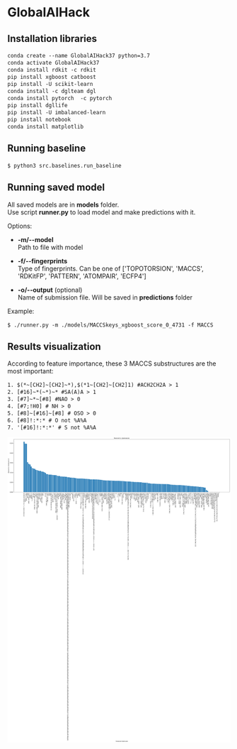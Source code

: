 # GlobalAIHack

## Installation libraries

```
conda create --name GlobalAIHack37 python=3.7
conda activate GlobalAIHack37
conda install rdkit -c rdkit
pip install xgboost catboost
pip install -U scikit-learn
conda install -c dglteam dgl
conda install pytorch  -c pytorch
pip install dgllife
pip install -U imbalanced-learn
pip install notebook
conda install matplotlib
```

## Running baseline

```(bash)
$ python3 src.baselines.run_baseline
```

## Running saved model

All saved models are in **models** folder.\
Use script **runner.py** to load model and make predictions with it.

Options:
- **-m/--model**\
Path to file with model

- **-f/--fingerprints**\
Type of fingerprints. Can be one of ['TOPOTORSION', 'MACCS', 'RDKitFP', 'PATTERN', 'ATOMPAIR', 'ECFP4']

- **-o/--output** (optional)\
Name of submission file. Will be saved in **predictions** folder

Example:

```(bash)
$ ./runner.py -m ./models/MACCSkeys_xgboost_score_0_4731 -f MACCS
```

## Results visualization



According to feature importance, these 3 MACCS substructures are the most important:
```
1. $(*~[CH2]~[CH2]~*),$(*1~[CH2]~[CH2]1) #ACH2CH2A > 1
2. [#16]~*(~*)~* #SA(A)A > 1
3. [#7]~*~[#8] #NAO > 0
4. [#7;!H0] # NH > 0
5. [#8]~[#16]~[#8] # OSO > 0
6. [#8]!:*:* # O not %A%A
7. '[#16]!:*:*' # S not %A%A
```

![](./download.png)
